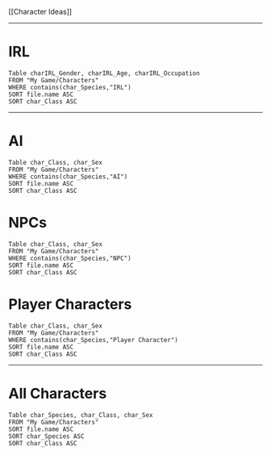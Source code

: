 [[Character Ideas]]

---
# IRL
```dataview
Table charIRL_Gender, charIRL_Age, charIRL_Occupation
FROM "My Game/Characters" 
WHERE contains(char_Species,"IRL")
SORT file.name ASC
SORT char_Class ASC
```

---
# AI
```dataview
Table char_Class, char_Sex
FROM "My Game/Characters" 
WHERE contains(char_Species,"AI")
SORT file.name ASC
SORT char_Class ASC
```

# NPCs
```dataview
Table char_Class, char_Sex
FROM "My Game/Characters" 
WHERE contains(char_Species,"NPC")
SORT file.name ASC
SORT char_Class ASC
```

# Player Characters
```dataview
Table char_Class, char_Sex
FROM "My Game/Characters" 
WHERE contains(char_Species,"Player Character")
SORT file.name ASC
SORT char_Class ASC
```

---
# All Characters
```dataview
Table char_Species, char_Class, char_Sex
FROM "My Game/Characters" 
SORT file.name ASC
SORT char_Species ASC
SORT char_Class ASC
```


